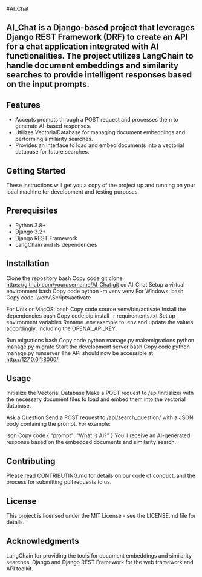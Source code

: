 #AI_Chat

## AI_Chat is a Django-based project that leverages Django REST Framework (DRF) to create an API for a chat application integrated with AI functionalities. The project utilizes LangChain to handle document embeddings and similarity searches to provide intelligent responses based on the input prompts.

## Features
- Accepts prompts through a POST request and processes them to generate AI-based responses.
- Utilizes VectorialDatabase for managing document embeddings and performing similarity searches.
- Provides an interface to load and embed documents into a vectorial database for future searches.

## Getting Started
These instructions will get you a copy of the project up and running on your local machine for development and testing purposes.

## Prerequisites
- Python 3.8+
- Django 3.2+
- Django REST Framework
- LangChain and its dependencies

## Installation
Clone the repository
bash
Copy code
git clone https://github.com/yourusername/AI_Chat.git
cd AI_Chat
Setup a virtual environment
bash
Copy code
python -m venv venv
For Windows:
bash
Copy code
.\venv\Scripts\activate

For Unix or MacOS:
bash
Copy code
source venv/bin/activate
Install the dependencies
bash
Copy code
pip install -r requirements.txt
Set up environment variables
Rename .env.example to .env and update the values accordingly, including the OPENAI_API_KEY.

Run migrations
bash
Copy code
python manage.py makemigrations
python manage.py migrate
Start the development server
bash
Copy code
python manage.py runserver
The API should now be accessible at http://127.0.0.1:8000/.

## Usage
Initialize the Vectorial Database
Make a POST request to /api/initialize/ with the necessary document files to load and embed them into the vectorial database.

Ask a Question
Send a POST request to /api/search_question/ with a JSON body containing the prompt. For example:

json
Copy code
{
  "prompt": "What is AI?"
}
You'll receive an AI-generated response based on the embedded documents and similarity search.

## Contributing
Please read CONTRIBUTING.md for details on our code of conduct, and the process for submitting pull requests to us.

## License
This project is licensed under the MIT License - see the LICENSE.md file for details.

## Acknowledgments
LangChain for providing the tools for document embeddings and similarity searches.
Django and Django REST Framework for the web framework and API toolkit.
